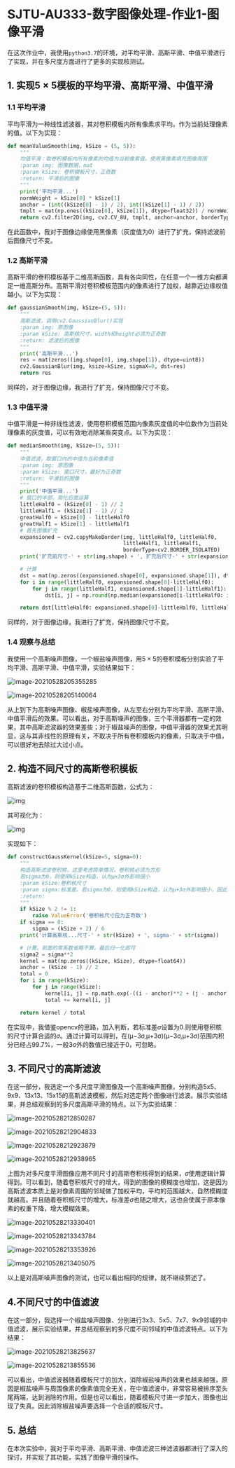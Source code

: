 # SJTU-AU333-数字图像处理-作业1-图像平滑

在这次作业中，我使用`python3.7`的环境，对平均平滑、高斯平滑、中值平滑进行了实现，并在多尺度方面进行了更多的实现核测试。

## 1. 实现$5 \times 5$模板的平均平滑、高斯平滑、中值平滑

### 1.1 平均平滑

平均平滑为一种线性滤波器，其对卷积模板内所有像素求平均，作为当前处理像素的值。以下为实现：

```python
def meanValueSmooth(img, kSize = (5, 5)):
    """
    均值平滑：取卷积模板内所有像素的均值为当前像素值。使用黑像素填充图像周围
    :param img: 图像数据，mat
    :param kSize: 卷积模板尺寸，正奇数
    :return: 平滑后的图像
    """
    print('平均平滑...')
    normWeight = kSize[0] * kSize[1]
    anchor = (int((kSize[0] - 1) / 2), int((kSize[1] - 1) / 2))
    tmplt = mat(np.ones((kSize[0], kSize[1]), dtype=float32)) / normWeight
    return cv2.filter2D(img, cv2.CV_8U, tmplt, anchor=anchor, borderType=cv2.BORDER_ISOLATED)
```

在此函数中，我对于图像边缘使用黑像素（灰度值为0）进行了扩充，保持滤波前后图像尺寸不变。

### 1.2 高斯平滑

高斯平滑的卷积模板基于二维高斯函数，具有各向同性，在任意一个一维方向都满足一维高斯分布。高斯平滑对卷积模板范围内的像素进行了加权，越靠近边缘权值越小。以下为实现：

```python
def gaussianSmooth(img, kSize=(5, 5)):
    """
    高斯滤波，调用cv2.GaussianBlur()实现
    :param img: 原图像
    :param kSize: 高斯核尺寸，width和height必须为正奇数
    :return: 滤波后的图像
    """
    print('高斯平滑...')
    res = mat(zeros((img.shape[0], img.shape[1]), dtype=uint8))
    cv2.GaussianBlur(img, ksize=kSize, sigmaX=0, dst=res)
    return res
```

同样的，对于图像边缘，我进行了扩充，保持图像尺寸不变。

### 1.3 中值平滑

中值平滑是一种非线性滤波，使用卷积模板范围内像素灰度值的中位数作为当前处理像素的灰度值，可以有效地消除某些突变点。以下为实现：

```python
def medianSmooth(img, kSize=(5, 5)):
    """
    中值滤波，取窗口内的中值为当前像素值
    :param img: 原图像
    :param kSize: 窗口尺寸，最好为正奇数
    :return: 平滑后的图像
    """
    print('中值平滑...')
    # 窗口的半部，简化后面运算
    littleHalf0 = (kSize[0] - 1) // 2
    littleHalf1 = (kSize[1] - 1) // 2
    greatHalf0 = kSize[0] - littleHalf0
    greatHalf1 = kSize[1] - littleHalf1
    # 首先图像扩充
    expansioned = cv2.copyMakeBorder(img, littleHalf0, littleHalf0,
                                     littleHalf1, littleHalf1,
                                     borderType=cv2.BORDER_ISOLATED)
    print('扩充前尺寸-' + str(img.shape) + ', 扩充后尺寸-' + str(expansioned.shape))

    # 计算
    dst = mat(np.zeros((expansioned.shape[0], expansioned.shape[1]), dtype=uint8))
    for i in range(littleHalf0, expansioned.shape[0]-littleHalf0):
        for j in range(littleHalf1, expansioned.shape[1]-littleHalf1):
            dst[i, j] = np.round(np.median(expansioned[i-littleHalf0: i+greatHalf0, j-littleHalf1:j+greatHalf1], ))

    return dst[littleHalf0: expansioned.shape[0]-littleHalf0, littleHalf1: expansioned.shape[1]-littleHalf1]
```

同样的，对于图像边缘，我进行了扩充，保持图像尺寸不变。

### 1.4 观察与总结

我使用一个高斯噪声图像，一个椒盐噪声图像，用$5 \times 5$的卷积模板分别实验了平均平滑、高斯平滑、中值平滑，实验结果如下：

![image-20210528205355285](作业1-图像平滑.assets/image-20210528205355285.png)

![image-20210528205140064](作业1-图像平滑.assets/image-20210528205140064.png)

从上到下为高斯噪声图像、椒盐噪声图像，从左至右分别为平均平滑、高斯平滑、中值平滑后的效果。可以看出，对于高斯噪声的图像，三个平滑器都有一定的效果，其中高斯滤波器的效果差些；对于椒盐噪声的图像，中值平滑器的效果尤其明显，这与其非线性的原理有关，不取决于所有卷积模板内的像素，只取决于中值，可以很好地去除过大过小点。

## 2. 构造不同尺寸的高斯卷积模板

高斯滤波的卷积模板构造基于二维高斯函数，公式为：

![img](作业1-图像平滑.assets/20160824221516652)

其可视化为：

![img](作业1-图像平滑.assets/20160824221535543)

实现如下：

```python
def constructGaussKernel(kSize=5, sigma=0):
    """
    构造高斯滤波卷积核，这里考虑简单情况，卷积核必须为方形
    若sigma为0，则使用kSize构造，认为μ+3σ外影响很小
    :param kSize:卷积核尺寸
    :param sigma:标准差。若sigma为0，则使用kSize构造，认为μ+3σ外影响很小，因此简单构造delta = (kSize+2)/6
    :return:
    """
    if kSize % 2 != 1:
        raise ValueError('卷积核尺寸应为正奇数')
    if sigma == 0:
        sigma = (kSize + 2) / 6
    print('计算高斯核...尺寸-' + str(kSize) + ', sigma-' + str(sigma))

    # 计算。前面的常系数省略不算，最后归一化即可
    sigma2 = sigma**2
    kernel = mat(np.zeros((kSize, kSize), dtype=float64))
    anchor = (kSize - 1) // 2
    total = 0
    for i in range(kSize):
        for j in range(kSize):
            kernel[i, j] = np.math.exp(-((i - anchor)**2 + (j - anchor)**2) / (2 * sigma2))
            total += kernel[i, j]

    return kernel / total
```

在实现中，我借鉴opencv的思路，加入判断，若标准差$\sigma$设置为0.则使用卷积核的尺寸计算合适的$\sigma$。通过计算可以得到，在(μ−3σ,μ+3σ)(μ−3σ,μ+3σ)范围内积分已经占99.7%，一般3σ外的数值已接近于0，可忽略。

## 3. 不同尺寸的高斯滤波

在这一部分，我选定一个多尺度平滑图像及一个高斯噪声图像，分别构造5x5、9x9、13x13、15x15的高斯滤波模板，然后对选定两个图像进行滤波。展示实验结果，并总结观察到的多尺度高斯平滑的特点。以下为实验结果：

![image-20210528212850287](作业1-图像平滑.assets/image-20210528212850287.png)

![image-20210528212904833](作业1-图像平滑.assets/image-20210528212904833.png)

![image-20210528212923879](作业1-图像平滑.assets/image-20210528212923879.png)

![image-20210528212938965](作业1-图像平滑.assets/image-20210528212938965.png)

上图为对多尺度平滑图像应用不同尺寸的高斯卷积核得到的结果，$\sigma$使用逻辑计算得到。可以看到，随着卷积核尺寸的增大，得到的图像的模糊度也增加，这是因为高斯滤波本质上是对像素周围的邻域做了加权平均，平均的范围越大，自然模糊度就越高。并且随着卷积核尺寸的增大，标准差$\sigma$也随之增大，这也会使属于原本像素的权重下降，增大模糊效果。

![image-20210528213330401](作业1-图像平滑.assets/image-20210528213330401.png)

![image-20210528213343784](作业1-图像平滑.assets/image-20210528213343784.png)

![image-20210528213353926](作业1-图像平滑.assets/image-20210528213353926.png)

![image-20210528213405075](作业1-图像平滑.assets/image-20210528213405075.png)

以上是对高斯噪声图像的测试，也可以看出相同的规律，就不继续赘述了。

## 4.不同尺寸的中值滤波

在这一部分，我选择一个椒盐噪声图像、分别进行3x3、5x5、7x7、9x9邻域的中值滤波，展示实验结果，并总结观察到的多尺度不同邻域的中值滤波特点。以下为结果：

![image-20210528213825637](作业1-图像平滑.assets/image-20210528213825637.png)

![image-20210528213855536](作业1-图像平滑.assets/image-20210528213855536.png)

可以看出，中值滤波器随着模板尺寸的加大，消除椒盐噪声的效果也越来越强，原因是椒盐噪声与周围像素的像素值完全无关，在中值滤波中，非常容易被排序至头尾两端，达到消除的作用。但是也可以看出，随着模板尺寸进一步加大，图像也出现了失真。因此消除椒盐噪声要选择一个合适的模板尺寸。

## 5. 总结

在本次实验中，我对于平均平滑、高斯平滑、中值滤波三种滤波器都进行了深入的探讨，并实现了其功能，实践了图像平滑的操作。
